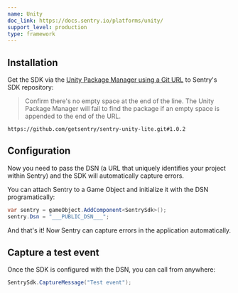 ```yaml
---
name: Unity
doc_link: https://docs.sentry.io/platforms/unity/
support_level: production
type: framework
---
```


## Installation

Get the SDK via the [Unity Package Manager using a Git URL](https://docs.unity3d.com/Manual/upm-ui-giturl.html) to Sentry's SDK repository:

> Confirm there's no empty space at the end of the line. The Unity Package Manager will fail to find the package if an empty space is appended to the end of the URL.

```
https://github.com/getsentry/sentry-unity-lite.git#1.0.2
```

## Configuration

Now you need to pass the DSN (a URL that uniquely identifies your project within Sentry) and the SDK will automatically capture errors.

You can attach Sentry to a Game Object and initialize it with the DSN programatically:

```csharp
var sentry = gameObject.AddComponent<SentrySdk>();
sentry.Dsn = "___PUBLIC_DSN___";
```

And that's it! Now Sentry can capture errors in the application automatically.

## Capture a test event

Once the SDK is configured with the DSN, you can call from anywhere:

```csharp
SentrySdk.CaptureMessage("Test event");
```
